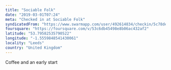 ```yaml
---
title: "Sociable Folk"
date: "2019-03-01T07:24"
meta: "Checked in at Sociable Folk"
syndicatedFrom: "https://www.swarmapp.com/user/492614834/checkin/5c78de352a7ab6002ceaedcf"
foursquare: "https://foursquare.com/v/53c6db45498e8b06ac432af2"
latitude: "53.79582535790522"
longitude: "-1.5559848541430061"
locality: "Leeds"
country: "United Kingdom"
---
```

Coffee and an early start
